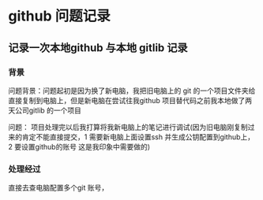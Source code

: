 # github 问题记录

## 记录一次本地github 与本地 gitlib 记录


### 背景

问题背景：问题起初是因为换了新电脑，我把旧电脑上的 git 的一个项目文件夹给直接复制到电脑上，但是新电脑在尝试往我github 项目替代码之前我本地做了两天公司gitlib 的一个项目

问题： 项目处理完以后我打算将我新电脑上的笔记进行调试(因为旧电脑刚复制过来的肯定不能直接提交，1 需要新电脑上面设置ssh 并生成公钥配置到github上，2 要设置github的账号 这是我印象中需要做的) 


### 处理经过

直接去查电脑配置多个git 账号，

